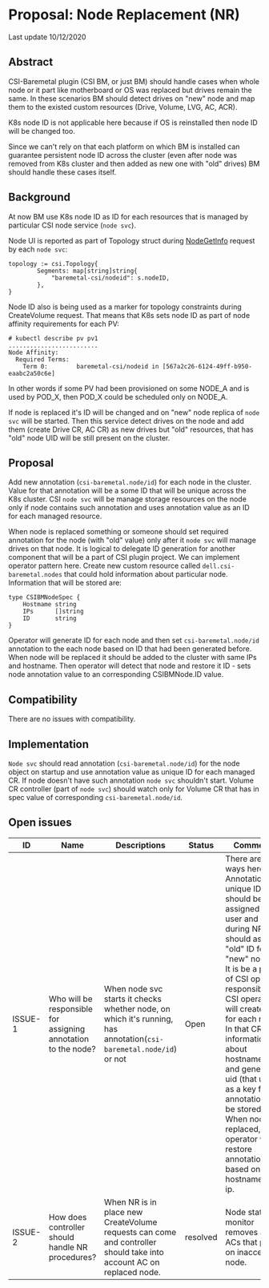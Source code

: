 # Proposal: Node Replacement (NR)

Last update 10/12/2020

## Abstract

CSI-Baremetal plugin (CSI BM, or just BM) should handle cases when whole node or it part like motherboard or OS was replaced but drives remain the same. In these scenarios BM should detect drives on "new" node and map them to the existed custom resources (Drive, Volume, LVG, AC, ACR).

K8s node ID is not applicable here because if OS is reinstalled then node ID will be changed too.

Since we can't rely on that each platform on which BM is installed can guarantee persistent node ID across the cluster (even after node was removed from K8s cluster and then added as new one with "old" drives) BM should handle these cases itself.


## Background
At now BM use K8s node ID as ID for each resources that is managed by particular CSI node service (`node svc`).

Node UI is reported as part of Topology struct during [NodeGetInfo](https://github.com/dell/csi-baremetal/blob/master/pkg/node/node.go#L580) request by each `node svc`:
```
topology := csi.Topology{
        Segments: map[string]string{
            "baremetal-csi/nodeid": s.nodeID,
        },
}
```
Node ID also is being used as a marker for topology constraints during CreateVolume request. That means that K8s sets node ID as part of node affinity requirements for each PV:
```
# kubectl describe pv pv1
.........................
Node Affinity:    
  Required Terms: 
    Term 0:        baremetal-csi/nodeid in [567a2c26-6124-49ff-b950-eaabc2a50c6e]
```

In other words if some PV had been provisioned on some NODE_A and is used by POD_X, then POD_X could be scheduled only on NODE_A.

If node is replaced it's ID will be changed and on "new" node replica of `node svc` will be started. Then this service detect drives on the node and add them (create Drive CR, AC CR) as new drives but "old" resources, that has "old" node UID will be still present on the cluster.

## Proposal

Add new annotation (`csi-baremetal.node/id`) for each node in the cluster. Value for that annotation will be a some ID that will be unique across the K8s cluster. CSI `node svc` will be manage storage resources on the node only if node contains such annotation and uses annotation value as an ID for each managed resource. 

When node is replaced something or someone should set required annotation for the node (with "old" value) only after it `node svc` will manage drives on that node.
It is logical to delegate ID generation for another component that will be a part of CSI plugin project. We can implement operator pattern here.
Create new custom resource called `dell.csi-baremetal.nodes` that could hold information about particular node. Information that will be stored are:
```
type CSIBMNodeSpec {
    Hostmame string
    IPs      []string
    ID       string
}
```
Operator will generate ID for each node and then set `csi-baremetal.node/id` annotation to the each node based on ID that had been generated before. When node will be replaced it should be added to the cluster with same IPs and hostname. Then operator will detect that node and restore it ID - sets node annotation value to an corresponding CSIBMNode.ID value. 

## Compatibility

There are no issues with compatibility.

## Implementation

`Node svc` should read annotation (`csi-baremetal.node/id`) for the node object on startup and use annotation value as unique ID for each managed CR. If node doesn't have such annotation `node svc` shouldn't start. Volume CR controller (part of `node svc`) should watch only for Volume CR that has in spec value of corresponding `csi-baremetal.node/id`.

## Open issues

ID | Name | Descriptions | Status | Comments
---| -----| -------------| ------ | --------
ISSUE-1 | Who will be responsible for assigning annotation to the node? | When node svc starts it checks whether node, on which it's running, has annotation(`csi-baremetal.node/id`) or not | Open | There are 2 ways here: - Annotation and unique ID should be assigned by user and during NR user should assign "old" ID for "new" node. - It is be a part of CSI operator responsibilities. CSI operator will create CR for each node. In that CR information about hostname, ip and generated uid (that used as a key for annotation) will be stored. When node is replaced, operator will restore annotation based on hostname and ip.
ISSUE-2 | How does controller should handle NR procedures? | When NR is in place new CreateVolume requests can come and controller should take into account AC on replaced node. | resolved | Node state monitor removes all ACs that points on inaccessible node.
